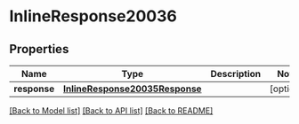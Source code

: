 # InlineResponse20036

## Properties
Name | Type | Description | Notes
------------ | ------------- | ------------- | -------------
**response** | [**InlineResponse20035Response**](InlineResponse20035Response.md) |  | [optional] 

[[Back to Model list]](../README.md#documentation-for-models) [[Back to API list]](../README.md#documentation-for-api-endpoints) [[Back to README]](../README.md)


